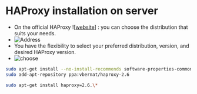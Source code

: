 # HAProxy installation on server

* On the official HAProxy ![[website](https://www.haproxy.org/)] : you can choose the distribution that suits your needs.
* ![Address](https://github.com/hojat-gazestani/DevOps/blob/main/haproxy/pictures/01-Address.png)
* You have the flexibility to select your preferred distribution, version, and desired HAProxy version.
* ![choose](https://github.com/hojat-gazestani/DevOps/blob/main/haproxy/pictures/02-choose.png)

```bash
sudo apt-get install --no-install-recommends software-properties-common
sudo add-apt-repository ppa:vbernat/haproxy-2.6

sudo apt-get install haproxy=2.6.\*
```

